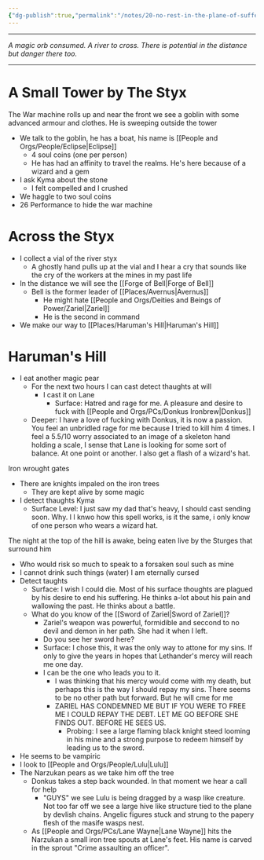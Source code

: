 ```yaml
---
{"dg-publish":true,"permalink":"/notes/20-no-rest-in-the-plane-of-suffering/"}
---
```




---
*A magic orb consumed. A river to cross. There is potential in the distance but danger there too.*

---

# A Small Tower by The Styx
The War machine rolls up and near the front we see a goblin with some advanced armour and clothes. He is sweeping outside the tower
- We talk to the goblin, he has a boat, his name is [[People and Orgs/People/Eclipse\|Eclipse]]
	- 4 soul coins (one per person)
	- He has had an affinity to travel the realms. He's here because of a wizard and a gem
- I ask Kyma about the stone
	- I felt compelled and I crushed 
- We haggle to two soul coins
- 26 Performance to hide the war machine 

# Across the Styx
- I collect a vial of the river styx
	- A ghostly hand pulls up at the vial and I hear a cry that sounds like the cry of the workers at the mines in my past life
- In the distance we will see the [[Forge of Bell\|Forge of Bell]]
	- Bell is the former leader of [[Places/Avernus\|Avernus]]
		- He might hate [[People and Orgs/Deities and Beings of Power/Zariel\|Zariel]]
		- He is the second in command 
- We make our way to [[Places/Haruman's Hill\|Haruman's Hill]]

# Haruman's Hill
- I eat another magic pear
	- For the next two hours I can cast detect thaughts at will
		- I cast it on Lane
			- Surface: Hatred and rage for me. A pleasure and desire to fuck with [[People and Orgs/PCs/Donkus Ironbrew\|Donkus]]
	- Deeper: I have a love of fucking with Donkus, it is now a passion. You feel an unbridled rage for me because I tried to kill him 4 times. I feel a 5.5/10 worry associated to an image of a skeleton hand holding a scale, I sense that Lane is looking for some sort of balance. At one point or another. I also get a flash of a wizard's hat. 

Iron wrought gates
- There are knights impaled on the iron trees
	- They are kept alive by some magic
- I detect thaughts Kyma
	- Surface Level: I just saw my dad that's heavy, I should cast sending soon. Why. I l knwo how this spell works, is it the same, i only know of one person who wears a wizard hat.

The night at the top of the hill is awake, being eaten live by the Sturges that surround him
- Who would risk so much to speak to a forsaken soul such as mine 
- I cannot drink such things (water) I am eternally cursed
- Detect taughts
	- Surface: I wish I could die. Most of his surface thoughts are plagued by his desire to end his suffering. He thinks a-lot about his pain and wallowing the past. He thinks about a battle. 
	- What do you know of the [[Sword of Zariel\|Sword of Zariel]]?
		- Zariel's weapon was powerful, formidible and seccond to no devil and demon in her path. She had it when I left.
		- Do you see her sword here?
		- Surface: I chose this, it was the only way to attone for my sins. If only to give the years in hopes that Lethander's mercy will reach me one day.
		- I can be the one who leads you to it. 
			- I was thinking that his mercy would come with my death, but perhaps this is the way I should repay my sins. There seems to be no other path but forward. But he will cme for me
			- ZARIEL HAS CONDEMNED ME BUT IF YOU WERE TO FREE ME I COULD REPAY THE DEBT. LET ME GO BEFORE SHE FINDS OUT. BEFORE HE SEES US.
				- Probing: I see a large flaming black knight steed looming in his mine and a strong purpose to redeem himself by leading us to the sword. 
- He seems to be vampiric
- I look to [[People and Orgs/People/Lulu\|Lulu]] 
- The Narzukan pears as we take him off the tree
	- Donkus takes a step back wounded. In that moment we hear a call for help
		- "GUYS" we see Lulu is being dragged by a wasp like creature. Not too far off we see a large hive like structure tied to the plane by devlish chains. Angelic figures stuck and strung to the papery flesh of the masife wasps nest.
	- As [[People and Orgs/PCs/Lane Wayne\|Lane Wayne]] hits the Narzukan a small iron tree spouts at Lane's feet. His name is carved in the sprout "Crime assaulting an officer". 

